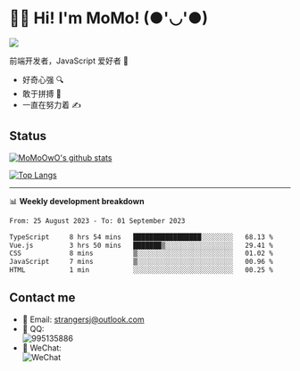 # 👨‍🎓 Hi! I'm MoMo! (●'◡'●)

[![](https://img.shields.io/badge/-@MoMoOwO-%23181717?style=flat-square&logo=github)](https://github.com/MoMoOwO)

前端开发者，JavaScript 爱好者 💖
- 好奇心强 🔍
- 敢于拼搏 💪
- 一直在努力着 ✍

## Status

[![MoMoOwO's github stats](https://github-readme-stats.vercel.app/api?username=MoMoOwO&show_icons=true&theme=tokyonight)](https://github.com/MoMoOwO)

[![Top Langs](https://github-readme-stats.vercel.app/api/top-langs/?username=MoMoOwO&layout=compact&theme=tokyonight)](https://github.com/MoMoOwO)

---

📊 **Weekly development breakdown**

<!--START_SECTION:waka-->

```txt
From: 25 August 2023 - To: 01 September 2023

TypeScript     8 hrs 54 mins   █████████████████░░░░░░░░   68.13 %
Vue.js         3 hrs 50 mins   ███████▒░░░░░░░░░░░░░░░░░   29.41 %
CSS            8 mins          ▒░░░░░░░░░░░░░░░░░░░░░░░░   01.02 %
JavaScript     7 mins          ▒░░░░░░░░░░░░░░░░░░░░░░░░   00.96 %
HTML           1 min           ░░░░░░░░░░░░░░░░░░░░░░░░░   00.25 %
```

<!--END_SECTION:waka-->

## Contact me

- 📧 Email: strangersj@outlook.com
- 🐧 QQ:  
  ![995135886](https://i.loli.net/2020/11/27/Yx6eDSQi34Va5IA.jpg)
- 💭 WeChat:  
  ![WeChat](https://i.loli.net/2020/11/27/wWX6uVoIQqig5KP.jpg)
  
